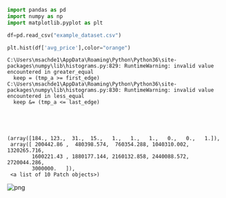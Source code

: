

```python
import pandas as pd
import numpy as np
import matplotlib.pyplot as plt
```


```python
df=pd.read_csv("example_dataset.csv")
```


```python
plt.hist(df['avg_price'],color="orange")
```

    C:\Users\msachde1\AppData\Roaming\Python\Python36\site-packages\numpy\lib\histograms.py:829: RuntimeWarning: invalid value encountered in greater_equal
      keep = (tmp_a >= first_edge)
    C:\Users\msachde1\AppData\Roaming\Python\Python36\site-packages\numpy\lib\histograms.py:830: RuntimeWarning: invalid value encountered in less_equal
      keep &= (tmp_a <= last_edge)
    




    (array([184., 123.,  31.,  15.,   1.,   1.,   1.,   0.,   0.,   1.]),
     array([ 200442.86 ,  480398.574,  760354.288, 1040310.002, 1320265.716,
            1600221.43 , 1880177.144, 2160132.858, 2440088.572, 2720044.286,
            3000000.   ]),
     <a list of 10 Patch objects>)




![png](random_files/random_2_2.png)



```python

```
